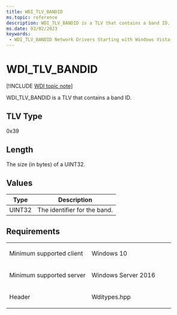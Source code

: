 ```yaml
---
title: WDI_TLV_BANDID
ms.topic: reference
description: WDI_TLV_BANDID is a TLV that contains a band ID.
ms.date: 03/02/2023
keywords:
 - WDI_TLV_BANDID Network Drivers Starting with Windows Vista
---
```


# WDI\_TLV\_BANDID

[!INCLUDE [WDI topic note](../includes/wdi-version-warning.md)]


WDI\_TLV\_BANDID is a TLV that contains a band ID.

## TLV Type


0x39

## Length


The size (in bytes) of a UINT32.

## Values


| Type   | Description                  |
|--------|------------------------------|
| UINT32 | The identifier for the band. |

 

## Requirements

<table>
<colgroup>
<col width="50%" />
<col width="50%" />
</colgroup>
<tbody>
<tr class="odd">
<td><p>Minimum supported client</p></td>
<td><p>Windows 10</p></td>
</tr>
<tr class="even">
<td><p>Minimum supported server</p></td>
<td><p>Windows Server 2016</p></td>
</tr>
<tr class="odd">
<td><p>Header</p></td>
<td>Wditypes.hpp</td>
</tr>
</tbody>
</table>

 

 




